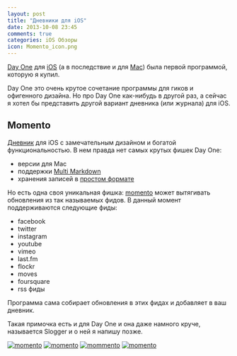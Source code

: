 ```yaml
---
layout: post
title: "Дневники для iOS"
date: 2013-10-08 23:45
comments: true
categories: iOS Обзоры
icon: Momento_icon.png
---
```

[Day One](http://dayoneapp.com) для [iOS](https://itunes.apple.com/us/app/day-one-journal/id421706526) (а в последствие и для [Mac](https://itunes.apple.com/us/app/day-one/id422304217)) была первой программой, которую я купил.

Day One это очень крутое сочетание программы для гиков и офигенного дизайна. Но про Day One как-нибудь в другой раз, а сейчас я хотел бы представить другой вариант дневника (или журнала) для iOS.

## Momento

[Дневник](https://itunes.apple.com/ru/app/id347019672) для iOS с замечательным дизайном и богатой функциональностью. В нем правда нет самых крутых фишек Day One:

- версии для Mac
- поддержки [Multi Markdown](http://fletcherpenney.net/multimarkdown/)
- хранения записей в [простом формате](http://paul.elms.pro/blog/2013/09/26/quick-question/)

Но есть одна своя уникальная фишка: [momento](https://itunes.apple.com/ru/app/id347019672) может вытягивать обновления из так называемых фидов. В данный момент поддерживаются следующие фиды:

- facebook
- twitter
- instagram
- youtube
- vimeo
- last.fm
- flockr
- moves
- foursquare
- rss фиды

Программа сама собирает обновления в этих фидах и добавляет в ваш дневник.

Такая примочка есть и для Day One и она даже намного круче, называется Slogger и о ней я напишу позже.<!--more-->

<a class="screenshot" href="https://www.monosnap.com/image/39CJDJgPvO4KyKjlaGBNS83Fs.png" rel="screenshot"><img src="https://www.monosnap.com/image/39CJDJgPvO4KyKjlaGBNS83Fs.png" alt="momento" /></a>
<a class="screenshot" href="https://www.monosnap.com/image/kQhtyzsOsJd8iyObGogkWYW5J.png" rel="screenshot"><img src="https://www.monosnap.com/image/kQhtyzsOsJd8iyObGogkWYW5J.png" alt="momento" /></a>
<a class="screenshot" href="https://www.monosnap.com/image/RKPTlPxMCLv1aoK91iCnQKqgQ.png" rel="screenshot"><img src="https://www.monosnap.com/image/RKPTlPxMCLv1aoK91iCnQKqgQ.png" alt="mommento" /></a>
<a class="screenshot" href="https://www.monosnap.com/image/nrfvPfg1Fp58gTC0c8nLQKx52.png" rel="screenshot"><img src="https://www.monosnap.com/image/nrfvPfg1Fp58gTC0c8nLQKx52.png" alt="momento" /></a>